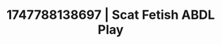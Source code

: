 ---
categories:
- Bukkake
- Anal play
- Dominant softness
- Naughty librarian
- BookTok after dark
image: /assets/images/1747788138697.jpg
layout: post
seo:
  description: Featured content with premium Scat Fetish, ABDL Play. HD images available.
  keywords: Scat Fetish, ABDL Play
  og_image: /assets/images/1747788138697.jpg
  schema_type: VisualArtwork
tags:
- ABDL Play
- Scat Fetish
- '#1747788138697'
title: 1747788138697 | Scat Fetish ABDL Play
---